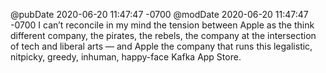 @pubDate 2020-06-20 11:47:47 -0700
@modDate 2020-06-20 11:47:47 -0700
I can’t reconcile in my mind the tension between Apple as the think different company, the pirates, the rebels, the company at the intersection of tech and liberal arts — and Apple the company that runs this legalistic, nitpicky, greedy, inhuman, happy-face Kafka App Store.
